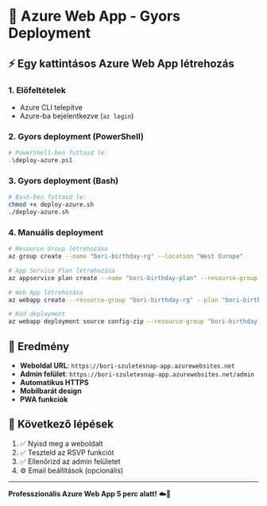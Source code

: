 # 🚀 Azure Web App - Gyors Deployment

## ⚡ Egy kattintásos Azure Web App létrehozás

### **1. Előfeltételek**
- Azure CLI telepítve
- Azure-ba bejelentkezve (`az login`)

### **2. Gyors deployment (PowerShell)**
```powershell
# PowerShell-ben futtasd le:
.\deploy-azure.ps1
```

### **3. Gyors deployment (Bash)**
```bash
# Bash-ben futtasd le:
chmod +x deploy-azure.sh
./deploy-azure.sh
```

### **4. Manuális deployment**
```bash
# Resource Group létrehozása
az group create --name "bori-birthday-rg" --location "West Europe"

# App Service Plan létrehozása
az appservice plan create --name "bori-birthday-plan" --resource-group "bori-birthday-rg" --sku FREE --location "West Europe"

# Web App létrehozása
az webapp create --resource-group "bori-birthday-rg" --plan "bori-birthday-plan" --name "bori-szuletesnap-app" --runtime "PYTHON|3.9"

# Kód deployment
az webapp deployment source config-zip --resource-group "bori-birthday-rg" --name "bori-szuletesnap-app" --src "azure-deployment.zip"
```

## 🎉 Eredmény
- **Weboldal URL**: `https://bori-szuletesnap-app.azurewebsites.net`
- **Admin felület**: `https://bori-szuletesnap-app.azurewebsites.net/admin`
- **Automatikus HTTPS**
- **Mobilbarát design**
- **PWA funkciók**

## 📱 Következő lépések
1. ✅ Nyisd meg a weboldalt
2. ✅ Teszteld az RSVP funkciót
3. ✅ Ellenőrizd az admin felületet
4. ⚙️ Email beállítások (opcionális)

---
**Professzionális Azure Web App 5 perc alatt!** ☁️🎉
